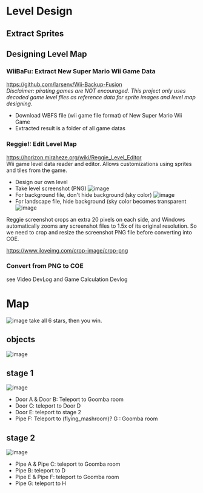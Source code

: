 # Level Design

## Extract Sprites

## Designing Level Map
### WiiBaFu: Extract New Super Mario Wii Game Data
https://github.com/larsenv/Wii-Backup-Fusion <br>
_Disclaimer: pirating games are *NOT* encouraged. This project only uses decoded game level files as reference data for sprite images and level map designing._

- Download WBFS file (wii game file format) of New Super Mario Wii Game
- Extracted result is a folder of all game datas

### Reggie!: Edit Level Map
https://horizon.miraheze.org/wiki/Reggie_Level_Editor <br>
Wii game level data reader and editor. Allows customizations using sprites and tiles from the game.

- Design our own level
- Take level screenshot (PNG)
  ![image](https://github.com/xyth0rn/NCTU_DigitalLab_Mario/assets/49625757/92daaf20-79b5-4b11-a9ad-35c7ae8b5386)
- For background file, don't hide background (sky color)
  ![image](https://github.com/xyth0rn/NCTU_DigitalLab_Mario/assets/49625757/04d5aee6-82cd-4449-ae96-3fa2fe974165)
- For landscape file, hide background (sky color becomes transparent
  ![image](https://github.com/xyth0rn/NCTU_DigitalLab_Mario/assets/49625757/ba29b5d0-e404-4651-9595-5670bdab34d0)

Reggie screenshot crops an extra 20 pixels on each side, and Windows automatically zooms any screenshot files to 1.5x of its original resolution. So we need to crop and resize the screenshot PNG file before converting into COE. <br>

https://www.iloveimg.com/crop-image/crop-png

### Convert from PNG to COE
see Video DevLog and Game Calculation Devlog
# Map
![image](https://github.com/xyth0rn/NCTU_DigitalLab_Mario/assets/167954410/588778e2-956c-4386-8a16-3873c600c468)
take all 6 stars, then you win.
## objects
![image](https://github.com/xyth0rn/NCTU_DigitalLab_Mario/assets/167954410/89b5ca5b-0ddf-475b-ab1f-62b4db314ab8)

## stage 1
![image](https://github.com/xyth0rn/NCTU_DigitalLab_Mario/assets/167954410/6aa0d030-2828-4624-9b6e-e9202a780df0)

- Door A & Door B: Teleport to Goomba room
- Door C: teleport to Door D
- Door E: teleport to stage 2
- Pipe F: Teleport to (flying_mashroom)? G : Goomba room

## stage 2
![image](https://github.com/xyth0rn/NCTU_DigitalLab_Mario/assets/167954410/8473465a-1647-4689-a586-22210618c393)

- Pipe A & Pipe C: teleport to Goomba room
- Pipe B: teleport to D
- Pipe E & Pipe F: teleport to Goomba room
- Pipe G: teleport to H

